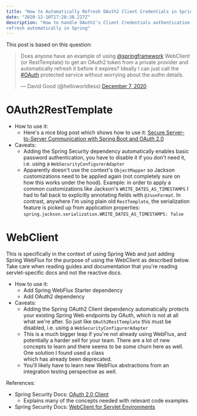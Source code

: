```yaml
---
title: "How to Automatically Refresh OAuth2 Client Credentials in Spring"
date: "2020-12-10T17:28:38.227Z"
description: "How to handle OAuth2's Client Credentials authentication and token 
refresh automatically in Spring"
---
```


This post is based on this question:

<blockquote class="twitter-tweet"><p lang="en" dir="ltr">Does anyone have an example of using <a href="https://twitter.com/springframework?ref_src=twsrc%5Etfw">@springframework</a> WebClient (or RestTemplate) to get an OAuth2 token from a private provider and automatically refresh it before it expires? Ideally I can just call the <a href="https://twitter.com/hashtag/OAuth?src=hash&amp;ref_src=twsrc%5Etfw">#OAuth</a> protected service without worrying about the authn details.</p>&mdash; David Good (@helloworldless) <a href="https://twitter.com/helloworldless/status/1335937905643167750?ref_src=twsrc%5Etfw">December 7, 2020</a></blockquote>

# OAuth2RestTemplate

- How to use it: 
  - Here's a nice blog post which shows how to use it:
    [Secure Server-to-Server Communication with Spring Boot and OAuth 2.0](https://developer.okta.com/blog/2018/04/02/client-creds-with-spring-boot)
- Caveats: 
  - Adding the Spring Security dependency automatically enables basic password authentication, 
    you have to disable it if you don't need it, i.e. using a `WebSecurityConfigurerAdapter` 
  - Apparently doesn't use the context's `ObjectMapper` so Jackson customizations need to be applied again 
    (not completely sure on how this works under the hood). Example: in order to apply a common customizations like 
    Jackson's `WRITE_DATES_AS_TIMESTAMPS` I had to fall back to explicitly
    annotating fields with `@JsonFormat`. In contrast, anywhere I'm using plain old `RestTemplate`, the 
    serialization feature is picked up from application properties: 
    `spring.jackson.serialization.WRITE_DATES_AS_TIMESTAMPS: false`

# WebClient

This is specifically in the context of using Spring Web and just adding Spring WebFlux for the purpose of using the 
WebClient as described below. Take care when reading guides and documentation that you're reading servlet-specific 
docs and not the reactive docs.

- How to use it:
  - Add Spring WebFlux Starter dependency
  - Add OAuth2 dependency 
- Caveats:
  - Adding the Spring OAuth2 Client dependency automatically protects your existing Spring Web endpoints by OAuth, 
    which is not at all what we're after. So just like `OAuth2RestTemplate` 
    this must be disabled, i.e. using a `WebSecurityConfigurerAdapter`
  - This is a much bigger leap if you're not already using WebFlux, and potentially a harder sell for your team.
    There are a lot of new concepts to learn 
    and there seems to be some churn here as well. One solution I found used a class  
    which has already been deprecated.
  - You'll likely have to learn new WebFlux abstractions from an integration testing perspective as well.

References:

- Spring Security Docs: [OAuth 2.0 Client](https://docs.spring.io/spring-security/site/docs/5.4.2/reference/html5/#oauth2client)
  - Explains many of the concepts needed with relevant code examples
- Spring Security Docs: [WebClient for Servlet Environments](https://docs.spring.io/spring-security/site/docs/5.4.2/reference/html5/#servlet-webclient)


